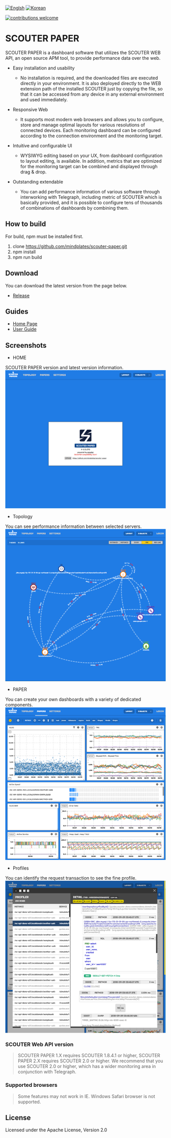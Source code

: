 [![Englsh](https://img.shields.io/badge/language-English-orange.svg)](README.md) [![Korean](https://img.shields.io/badge/language-Korean-blue.svg)](README_kr.md)

[![contributions welcome](https://img.shields.io/badge/contributions-welcome-brightgreen.svg?style=flat)](https://github.com/scouter-project/scouter/issues)

# SCOUTER PAPER
SCOUTER PAPER is a dashboard software that utilizes the SCOUTER WEB API, an open source APM tool, to provide performance data over the web.
 
- Easy installation and usability
  - No installation is required, and the downloaded files are executed directly in your environment. It is also deployed directly to the WEB extension path of the installed SCOUTER just by copying the file, so that it can be accessed from any device in any external environment and used immediately.

- Responsive Web
  - It supports most modern web browsers and allows you to configure, store and manage optimal layouts for various resolutions of connected devices. Each monitoring dashboard can be configured according to the connection environment and the monitoring target.
   
- Intuitive and configurable UI
  - WYSIWYG editing based on your UX, from dashboard configuration to layout editing, is available. In addition, metrics that are optimized for the monitoring target can be combined and displayed through drag & drop.
  
- Outstanding extendable
  - You can add performance information of various software through interworking with Telegraph, including metric of SCOUTER which is basically provided, and it is possible to configure tens of thousands of combinations of dashboards by combining them.

## How to build
For build, npm must be installed first. 
 1. clone https://github.com/mindplates/scouter-paper.git
 2. npm install
 3. npm run build
    
## Download
You can download the latest version from the page below.
- [Release](https://github.com/mindplates/scouter-paper/releases/)
 
## Guides
- [Home Page](https://mindplates.github.io/scouter-paper/)
- [User Guide](https://translate.google.co.kr/translate?sl=ko&tl=en&js=y&prev=_t&hl=ko&ie=UTF-8&u=https%3A%2F%2Fmindplates.github.io%2Fscouter-paper%2Fmanual.html&edit-text=&act=url)
 
## Screenshots
- HOME

SCOUTER PAPER version and latest version information.
![Screen](./doc/img/1.png)

- Topology

You can see performance information between selected servers.
![Screen](./doc/img/8.png)

- PAPER

You can create your own dashboards with a variety of dedicated components. 
![Screen](./doc/img/9.png)

- Profiles

You can identify the request transaction to see the fine profile. 
![Screen](./doc/img/12.png)
 
### SCOUTER Web API version
> SCOUTER PAPER 1.X requires SCOUTER 1.8.4.1 or higher, SCOUTER PAPER 2.X requires SCOUTER 2.0 or higher. We recommend that you use SCOUTER 2.0 or higher, which has a wider monitoring area in conjunction with Telegraph.

### Supported browsers
> Some features may not work in IE.
> Windows Safari browser is not supported.

## License
Licensed under the Apache License, Version 2.0
